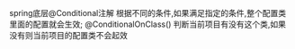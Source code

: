 ﻿spring底层@Conditional注解 根据不同的条件,如果满足指定的条件,整个配置类里面的配置就会生效;
@ConditionalOnClass()  判断当前项目有没有这个类,如果没有则当前项目的配置类不会起效
